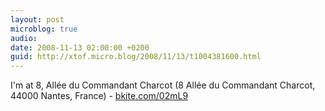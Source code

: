 ```yaml
---
layout: post
microblog: true
audio: 
date: 2008-11-13 02:00:00 +0200
guid: http://xtof.micro.blog/2008/11/13/t1004381600.html
---
```

I'm at 8, Allée du Commandant Charcot (8 Allée du Commandant Charcot, 44000 Nantes, France) - [bkite.com/02mL9](http://bkite.com/02mL9)
